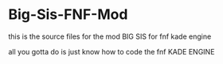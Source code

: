 # Big-Sis-FNF-Mod
this is the source files  for the mod BIG SIS for fnf kade engine

all you  gotta do is just know how to code the fnf KADE ENGINE
